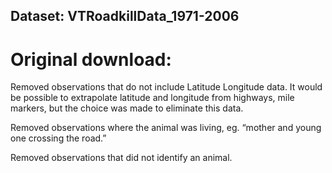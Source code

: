 ## Dataset: VTRoadkillData_1971-2006

# Original download: 

Removed observations that do not include Latitude Longitude data. It would be possible to extrapolate latitude and longitude from highways, mile markers, but the choice was made to eliminate this data. 

Removed observations where the animal was living, eg. “mother and young one crossing the road.”

Removed observations that did not identify an animal.
